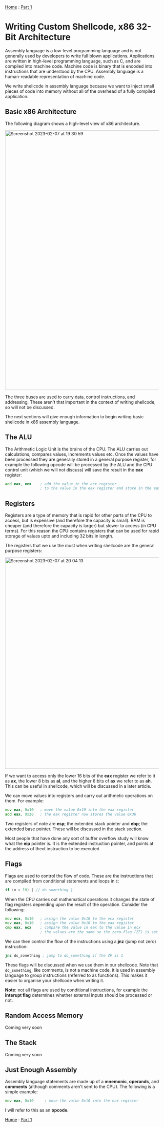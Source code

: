 [Home](https://plackyhacker.github.io) : [Part 1](https://plackyhacker.github.io/shellcodez/intro)

# Writing Custom Shellcode, x86 32-Bit Architecture

Assembly language is a low-level programming language and is not generally used by developers to write full blown applications. Applications are written in high-level programming language, such as C, and are compiled into machine code. Machine code is binary that is encoded into instructions that are understood by the CPU. Assembly language is a human-readable representation of machine code.

We write shellcode in assembly language because we want to inject small pieces of code into memory without all of the overhead of a fully compiled application.

## Basic x86 Architecture

The following diagram shows a high-level view of x86 architecture.

<img width="851" alt="Screenshot 2023-02-07 at 19 30 59" src="https://user-images.githubusercontent.com/42491100/217346384-a46f91c6-f238-40b3-aaa9-32e3a1de5a9d.png">

The three buses are used to carry data, control instructions, and addressing. These aren't that important in the context of writing shellcode, so will not be discussed.

The next sections will give enough information to begin writing basic shellcode in x86 assembly language.

## The ALU

The Arithmetic Logic Unit is the brains of the CPU. The ALU carries out calculations, compares values, increments values etc. Once the values have been processed they are generally stored in a general purpose register, for example the following opcode will be processed by the ALU and the CPU control unit (which we will not discuss) will save the result in the **eax** register:

```asm
add eax, ecx    ; add the value in the ecx register 
                ; to the value in the eax register and store in the eax register
```

## Registers

Registers are a type of memory that is rapid for other parts of the CPU to access, but is expensive (and therefore the capacity is small). RAM is cheaper (and therefore the capacity is larger) but slower to access (in CPU terms). For this reason the CPU contains registers that can be used for rapid storage of values upto and including 32 bits in length.

The registers that we use the most when writing shellcode are the general purpose registers:

<img width="693" alt="Screenshot 2023-02-07 at 20 04 13" src="https://user-images.githubusercontent.com/42491100/217353012-2aaf1778-e4d7-4062-965f-3dbcf464e503.png">

If we want to access only the lower 16 bits of the **eax** register we refer to it as **ax**, the lower 8 bits as **al**, and the higher 8 bits of **ax** we refer to as **ah**. This can be useful in shellcode, which will be discussed in a later article.

We can move values into registers and carry out arithmetic operations on them. For example:

```asm
mov eax, 0x10   ; move the value 0x10 into the eax register
add eax, 0x20   ; the eax register now stores the value 0x30
```

Two registers of note are **esp**; the extended stack pointer and **ebp**; the extended base pointer. These will be discussed in the stack section.

Most people that have done any sort of buffer overflow study will know what the **eip** pointer is. It is the extended instruction pointer, and points at the address of thext instruction to be executed.

## Flags

Flags are used to control the flow of code. These are the instructions that are compiled from conditional statements and loops in `C`:

```c
if (x > 10) { // do something }
```

When the CPU carries out mathematical operations it changes the state of flag registers depending upon the result of the operation. Consider the following:

```asm
mov ecx, 0x10   ; assign the value 0x10 to the ecx register
mov eax, 0x10   ; assign the value 0x10 to the eax register
cmp eax, ecx    ; compare the value in eax to the value in ecx
                ; the values are the same so the zero-flag (ZF) is set to 1
```

We can then control the flow of the instructions using a **jnz** (jump not zero) instruction:

```asm
jnz do_something ; jump to do_something if the ZF is 1
```

These flags will be discussed when we use them in our shellcode. Note that `do_something`, like comments, is not a machine code, it is used in assembly language to group instructions (referred to as functions). This makes it easier to organise your shellcode when writing it.

**Note:** not all flags are used by conditional instructions, for example the **interupt flag** determines whether external inputs should be processed or not.

## Random Access Memory

Coming very soon

## The Stack

Coming very soon

## Just Enough Assembly

Assembly language statements are made up of a **mnemonic**, **operands**, and **comments** (although comments aren't sent to the CPU). The following is a simple example:

```asm
mov eax, 0x10     ; move the value 0x10 into the eax register
```

I will refer to this as an **opcode**.

[Home](https://plackyhacker.github.io) : [Part 1](https://plackyhacker.github.io/shellcodez/intro)
